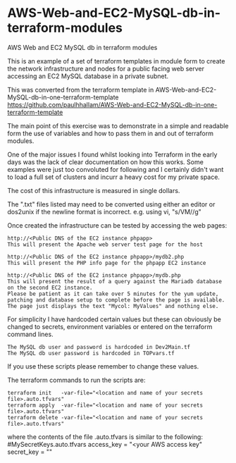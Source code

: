 # AWS-Web-and-EC2-MySQL-db-in-terraform-modules
AWS Web and EC2 MySQL db in terraform modules

This is an example of a set of terraform templates in module form to create the network infrastructure and nodes for a public facing web server accessing an EC2 MySQL database in a private subnet.

This was converted from the terraform template in AWS-Web-and-EC2-MySQL-db-in-one-terraform-template https://github.com/paulhhallam/AWS-Web-and-EC2-MySQL-db-in-one-terraform-template

The main point of this exercise was to demonstrate in a simple and readable form the use of variables and how to pass them in and out of terraform modules.

One of the major issues I found whilst looking into Terraform in the early days was the lack of clear documentation on how this works. Some examples were just too convoluted for following and I certainly didn't want to load a full set of clusters and incurr a heavy cost for my private space.

The cost of this infrastructure is measured in single dollars.

The ".txt" files listed may need to be converted using either an editor or dos2unix if the newline format is incorrect.
e.g. using vi, "s/<ctl>V<ctl>M//g" 

Once created the infrastructure can be tested by accessing the web pages:

	http://<Public DNS of the EC2 instance phpapp>
	This will present the Apache web server test page for the host

	http://<Public DNS of the EC2 instance phpapp>/mydb2.php
	This will present the PHP info page for the phpapp EC2 instance

	http://<Public DNS of the EC2 instance phpapp>/mydb.php
	This will present the result of a query against the Mariadb database on the second EC2 instance.
	Please be patient as it can take over 5 minutes for the yum update, patching and database setup to complete before the page is available.
	The page just displays the text "Mycol: MyValues" and nothing else.

For simplicity I have hardcoded certain values but these can obviously be changed to 
secrets, environment variables or entered on the terraform command lines.

	The MySQL db user and password is hardcoded in Dev2Main.tf
	The MySQL db user password is hardcoded in TOPvars.tf 

If you use these scripts please remember to change these values.

The terraform commands to run the scripts are:

	terraform init   -var-file="<location and name of your secrets file>.auto.tfvars"
	terraform apply  -var-file="<location and name of your secrets file>.auto.tfvars"
	terraform delete -var-file="<location and name of your secrets file>.auto.tfvars"

where the contents of the file <location and name of your secrets file>.auto.tfvars is similar to the following:
	#MySecretKeys.auto.tfvars
	access_key = "<your AWS access key"
	secret_key = "<your AWS secret key>"

